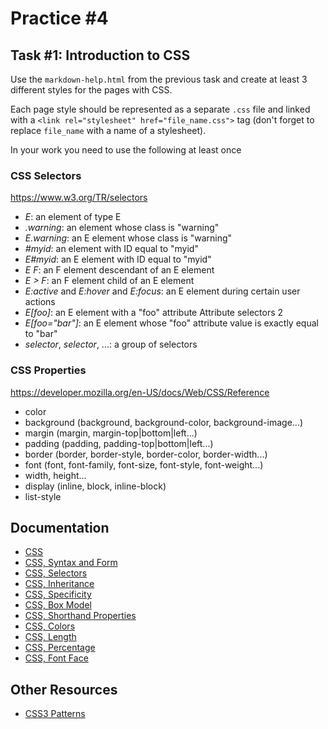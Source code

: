 Practice #4
===========

## Task #1: Introduction to CSS

Use the `markdown-help.html` from the previous task and create at least 3 different styles for the pages with CSS.

Each page style should be represented as a separate `.css` file and linked with a `<link rel="stylesheet" href="file_name.css">` tag (don't forget to replace `file_name` with a name of a stylesheet).

In your work you need to use the following at least once

### CSS Selectors

<https://www.w3.org/TR/selectors>

* _E_: an element of type E
* _.warning_: an element whose class is "warning"
* _E.warning_: an E element whose class is "warning"
* _#myid_: an element with ID equal to "myid"
* _E#myid_: an E element with ID equal to "myid"
* _E F_: an F element descendant of an E element
* _E > F_: an F element child of an E element
* _E:active_ and _E:hover_ and _E:focus_: an E element during certain user actions
* _E[foo]_: an E element with a "foo" attribute	Attribute selectors	2
* _E[foo="bar"]_: an E element whose "foo" attribute value is exactly equal to "bar"
* _selector_, _selector_, ...: a group of selectors

### CSS Properties

<https://developer.mozilla.org/en-US/docs/Web/CSS/Reference>

* color
* background (background, background-color, background-image...)
* margin (margin, margin-top|bottom|left...)
* padding (padding, padding-top|bottom|left...)
* border (border, border-style, border-color, border-width...)
* font (font, font-family, font-size, font-style, font-weight...)
* width, height...
* display (inline, block, inline-block)
* list-style

## Documentation

* [CSS](https://developer.mozilla.org/en-US/docs/Web/CSS)
* [CSS, Syntax and Form](https://developer.mozilla.org/en-US/docs/Web/CSS/Syntax)
* [CSS, Selectors](https://developer.mozilla.org/en/docs/Web/Guide/CSS/Getting_started/Selectors)
* [CSS, Inheritance](https://developer.mozilla.org/en-US/docs/Web/CSS/inheritance)
* [CSS, Specificity](https://developer.mozilla.org/en-US/docs/Web/CSS/Specificity)
* [CSS, Box Model](https://developer.mozilla.org/en-US/docs/Web/CSS/CSS_Box_Model/Introduction_to_the_CSS_box_model)
* [CSS, Shorthand Properties](https://developer.mozilla.org/en-US/docs/Web/CSS/Shorthand_properties)
* [CSS, Colors](https://developer.mozilla.org/en-US/docs/Web/CSS/color_value)
* [CSS, Length](https://developer.mozilla.org/en-US/docs/Web/CSS/length)
* [CSS, Percentage](https://developer.mozilla.org/en-US/docs/Web/CSS/percentage)
* [CSS, Font Face](https://developer.mozilla.org/en-US/docs/Web/CSS/@font-face)

## Other Resources

* [CSS3 Patterns](http://lea.verou.me/css3patterns)
